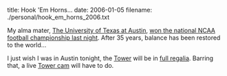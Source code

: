 title: Hook 'Em Horns...
date: 2006-01-05
filename: ./personal/hook_em_horns_2006.txt

My alma mater, <a href="http://www.utexas.edu">The University of Texas
at Austin</a>, <a
href="http://mackbrown-texasfootball.com/index.php?s=&url_channel_id=40&url_article_id=1874&url_subchannel_id=&change_well_id=2">
won the national NCAA football championship last night</a>. After 35
years, balance has been restored to the world...

I just wish I was in Austin tonight, the <a
href="http://www.utexas.edu/tower/">Tower</a> will be in <a
href="http://www.utexas.edu/opa/pubs/oncampus/02oc_issues/oc020129/oc_tower.html">full
regalia</a>.  Barring that, a live <a
href="http://www.universitycoop.com/ePOS/this_category=270&store=108&level1_category=Tabs&form=shared3/gm/main.html&design=coop3">Tower
cam</a> will have to do.



